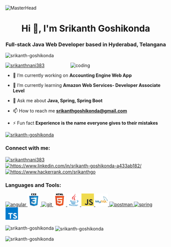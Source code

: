 ![MasterHead](https://chkskills.com/wp-content/uploads/2020/04/PNC-Animated-Banners.gif)
<h1 align="center">Hi 👋, I'm Srikanth Goshikonda</h1>
<h3 align="center">Full-stack Java Web Developer based in Hyderabad, Telangana</h3>
<p align="left"> <img src="https://komarev.com/ghpvc/?username=srikanth-goshikonda&label=Profile%20views&color=0e75b6&style=flat" alt="srikanth-goshikonda" /> </p>
<img align="right" src="https://i.pinimg.com/originals/6e/a8/c6/6ea8c68dfa924bc2e6a9abe3e473087a.gif" alt="coding" width="300"></img>
<p align="left"> <a href="https://twitter.com/srikanthnani383" target="blank"><img src="https://img.shields.io/twitter/follow/srikanthnani383?logo=twitter&style=for-the-badge" alt="srikanthnani383" /></a> </p>


- 🔭 I’m currently working on **Accounting Engine Web App**

- 🌱 I’m currently learning **Amazon Web Services- Developer Associate Level**

- 💬 Ask me about **Java, Spring, Spring Boot** 

- 📫 How to reach me **srikanthgoshikonda@gmail.com**

- ⚡ Fun fact **Experience is the name everyone gives to their mistakes**

<p align="left"> <a href="https://github.com/ryo-ma/github-profile-trophy"><img src="https://github-profile-trophy.vercel.app/?username=srikanth-goshikonda" alt="srikanth-goshikonda" /></a> </p>
<h3 align="left">Connect with me:</h3>

<p align="left">
<a href="https://twitter.com/srikanthnani383" target="blank"><img align="center" src="https://raw.githubusercontent.com/rahuldkjain/github-profile-readme-generator/master/src/images/icons/Social/twitter.svg" alt="srikanthnani383" height="30" width="40" /></a>
<a href="https://linkedin.com/in/srikanth-goshikonda-a433ab182/" target="blank"><img align="center" src="https://raw.githubusercontent.com/rahuldkjain/github-profile-readme-generator/master/src/images/icons/Social/linked-in-alt.svg" alt="https://www.linkedin.com/in/srikanth-goshikonda-a433ab182/" height="30" width="40" /></a>
<a href="https://www.hackerrank.com/srikanthgo" target="blank"><img align="center" src="https://raw.githubusercontent.com/rahuldkjain/github-profile-readme-generator/master/src/images/icons/Social/hackerrank.svg" alt="https://www.hackerrank.com/srikanthgo" height="30" width="40" /></a>
</p>

<h3 align="left">Languages and Tools:</h3>
<p align="left"> <a href="https://angular.io" target="_blank" rel="noreferrer"> <img src="https://angular.io/assets/images/logos/angular/angular.svg" alt="angular" width="40" height="40"/> </a> <a href="https://www.w3schools.com/css/" target="_blank" rel="noreferrer"> <img src="https://raw.githubusercontent.com/devicons/devicon/master/icons/css3/css3-original-wordmark.svg" alt="css3" width="40" height="40"/> </a> <a href="https://git-scm.com/" target="_blank" rel="noreferrer"> <img src="https://www.vectorlogo.zone/logos/git-scm/git-scm-icon.svg" alt="git" width="40" height="40"/> </a> <a href="https://www.w3.org/html/" target="_blank" rel="noreferrer"> <img src="https://raw.githubusercontent.com/devicons/devicon/master/icons/html5/html5-original-wordmark.svg" alt="html5" width="40" height="40"/> </a> <a href="https://www.java.com" target="_blank" rel="noreferrer"> <img src="https://raw.githubusercontent.com/devicons/devicon/master/icons/java/java-original.svg" alt="java" width="40" height="40"/> </a> <a href="https://developer.mozilla.org/en-US/docs/Web/JavaScript" target="_blank" rel="noreferrer"> <img src="https://raw.githubusercontent.com/devicons/devicon/master/icons/javascript/javascript-original.svg" alt="javascript" width="40" height="40"/> </a> <a href="https://www.mysql.com/" target="_blank" rel="noreferrer"> <img src="https://raw.githubusercontent.com/devicons/devicon/master/icons/mysql/mysql-original-wordmark.svg" alt="mysql" width="40" height="40"/> </a> <a href="https://postman.com" target="_blank" rel="noreferrer"> <img src="https://www.vectorlogo.zone/logos/getpostman/getpostman-icon.svg" alt="postman" width="40" height="40"/> </a> <a href="https://spring.io/" target="_blank" rel="noreferrer"> <img src="https://www.vectorlogo.zone/logos/springio/springio-icon.svg" alt="spring" width="40" height="40"/> </a> <a href="https://www.typescriptlang.org/" target="_blank" rel="noreferrer"> <img src="https://raw.githubusercontent.com/devicons/devicon/master/icons/typescript/typescript-original.svg" alt="typescript" width="40" height="40"/> </a> </p>

<p><img align="left" src="https://github-readme-stats.vercel.app/api/top-langs?username=srikanth-goshikonda&show_icons=true&locale=en&layout=compact" alt="srikanth-goshikonda" /></p>

<p>&nbsp;<img align="center" src="https://github-readme-stats.vercel.app/api?username=srikanth-goshikonda&show_icons=true&locale=en" alt="srikanth-goshikonda" /></p>

<p><img align="center" src="https://github-readme-streak-stats.herokuapp.com/?user=srikanth-goshikonda&" alt="srikanth-goshikonda" /></p>
